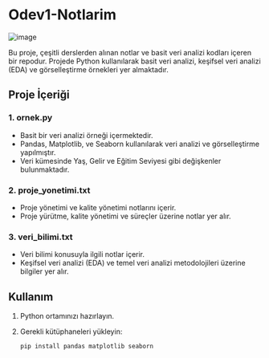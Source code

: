 # Odev1-Notlarim

![image](https://github.com/user-attachments/assets/c2fa5eb8-9091-4fec-9462-845a7e08fbb4)


Bu proje, çeşitli derslerden alınan notlar ve basit veri analizi kodları içeren bir repodur. Projede Python kullanılarak basit veri analizi, keşifsel veri analizi (EDA) ve görselleştirme örnekleri yer almaktadır.

## Proje İçeriği

### 1. **ornek.py**
- Basit bir veri analizi örneği içermektedir.
- Pandas, Matplotlib, ve Seaborn kullanılarak veri analizi ve görselleştirme yapılmıştır.
- Veri kümesinde Yaş, Gelir ve Eğitim Seviyesi gibi değişkenler bulunmaktadır.

### 2. **proje_yonetimi.txt**
- Proje yönetimi ve kalite yönetimi notlarını içerir.
- Proje yürütme, kalite yönetimi ve süreçler üzerine notlar yer alır.

### 3. **veri_bilimi.txt**
- Veri bilimi konusuyla ilgili notlar içerir.
- Keşifsel veri analizi (EDA) ve temel veri analizi metodolojileri üzerine bilgiler yer alır.

## Kullanım

1. Python ortamınızı hazırlayın.
2. Gerekli kütüphaneleri yükleyin:

   ```bash
   pip install pandas matplotlib seaborn
